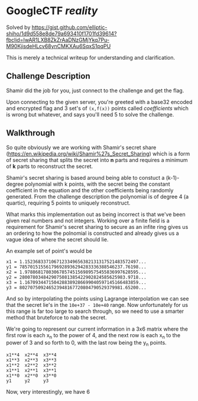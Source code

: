 # GoogleCTF _reality_
Solved by https://gist.github.com/elliptic-shiho/1d9d558e8de79a693410f1701fd39614?fbclid=IwAR1LXB8ZkZrAaDNzGMjYkq7Pu-M90KjisdeHLcv68ynCMKXAu6SqxS1pqPU

This is merely a technical writeup for understanding and clarification.

## Challenge Description
Shamir did the job for you, just connect to the challenge and get the flag.

Upon connecting to the given server, you're greeted with a base32 encoded and encrypted flag and 3 set's of `(x,f(x))` points called _coefficients_ which is wrong but whatever, and says you'll need 5 to solve the challenge.

## Walkthrough

So quite obviously we are working with Shamir's secret share (https://en.wikipedia.org/wiki/Shamir%27s_Secret_Sharing) which is a form of secret sharing that splits the secret into __n__ parts and requires a minimum of __k__ parts to reconstruct the secret.

Shamir's secret sharing is based around being able to constuct a (k-1)-degree polynomial with k points, with the secret being the constant coefficient in the equation and the other coefficients being randomly generated.
From the challenge description the polynomial is of degree 4 (a quartic), requiring 5 points to uniquely reconstruct.

What marks this implementation out as being incorrect is that we've been given real numbers and not integers. Working over a finite field is a requirement for Shamir's secret sharing to secure
as an infite ring gives us an ordering to how the polnomial is constructed and already gives us a vague idea of where the secret should lie.

An example set of point's would be

    x1 = 1.1523683371067123349656382131317521483572497...
    y1 = 785701515561796928936294283336388546237.76198...
    x2 = 1.9788681780306785745156989575455836997628595...
    y2 = 2800780348429075081385422902824585625983.9718...
    x3 = 1.1670934471504288389286699040597145166483859...
    y3 = 802707509246523948167720804790529379981.65200...
    
And so by interpolating the points using Lagrange interpolation we can see that the secret lie's in the `10e+37 - 10e+40` range. Now unfortunately for us this range is far too large to search through, so we need to use a smarter method that bruteforce to nab the secret.

We're going to represent our current information in a 3x6 matrix where the first row is each x<sub>n</sub> to the power of 4, and the next row is each x<sub>n</sub> to the power of 3 and so forth to 0, with the last row being the y<sub>n</sub> points.
    
    x1**4  x2**4  x3**4
    x1**3  x2**3  x3**3
    x1**2  x2**2  x3**2
    x1**1  x2**1  x3**1
    x1**0  x2**0  x3**0
    y1     y2     y3
    
Now, very interestingly, we have 6
